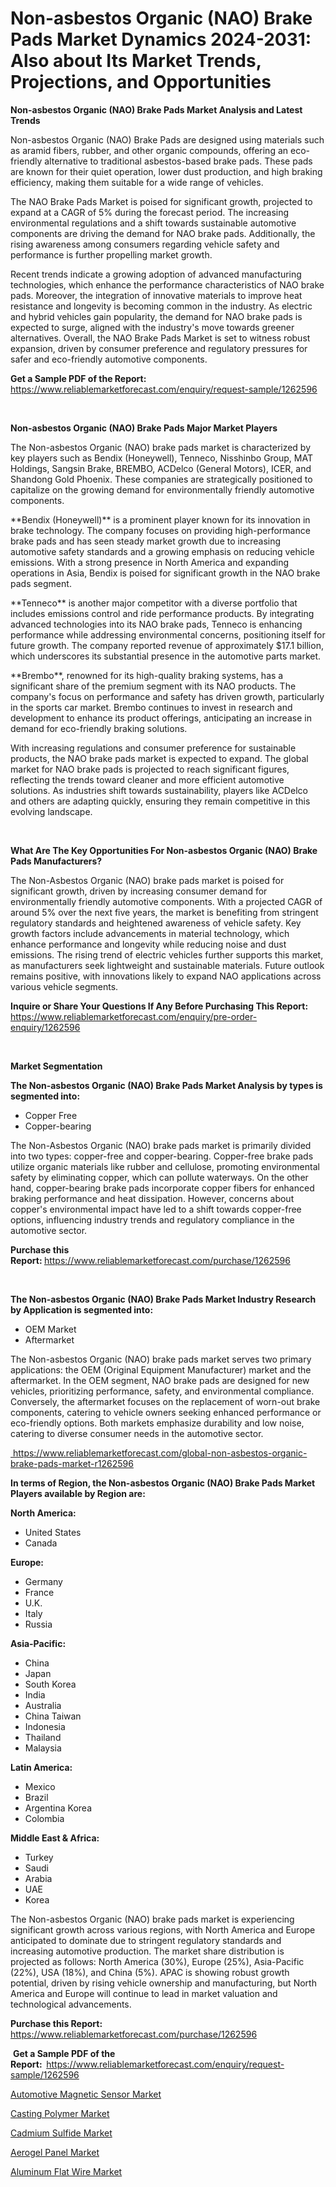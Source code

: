 <p><h1>Non-asbestos Organic (NAO) Brake Pads Market Dynamics 2024-2031: Also about Its Market Trends, Projections, and Opportunities</h1></p><p><strong>Non-asbestos Organic (NAO) Brake Pads Market Analysis and Latest Trends</strong></p>
<p><p>Non-asbestos Organic (NAO) Brake Pads are designed using materials such as aramid fibers, rubber, and other organic compounds, offering an eco-friendly alternative to traditional asbestos-based brake pads. These pads are known for their quiet operation, lower dust production, and high braking efficiency, making them suitable for a wide range of vehicles.</p><p>The NAO Brake Pads Market is poised for significant growth, projected to expand at a CAGR of 5% during the forecast period. The increasing environmental regulations and a shift towards sustainable automotive components are driving the demand for NAO brake pads. Additionally, the rising awareness among consumers regarding vehicle safety and performance is further propelling market growth. </p><p>Recent trends indicate a growing adoption of advanced manufacturing technologies, which enhance the performance characteristics of NAO brake pads. Moreover, the integration of innovative materials to improve heat resistance and longevity is becoming common in the industry. As electric and hybrid vehicles gain popularity, the demand for NAO brake pads is expected to surge, aligned with the industry's move towards greener alternatives. Overall, the NAO Brake Pads Market is set to witness robust expansion, driven by consumer preference and regulatory pressures for safer and eco-friendly automotive components.</p></p>
<p><strong>Get a Sample PDF of the Report:&nbsp;</strong> <a href="https://www.reliablemarketforecast.com/enquiry/request-sample/1262596?utm_campaign=1834&utm_medium=2&utm_source=Github&utm_content=ia&utm_term=10122024&utm_id=non-asbestos-organic-nao-brake-pads">https://www.reliablemarketforecast.com/enquiry/request-sample/1262596</a></p>
<p>&nbsp;</p>
<p><strong>Non-asbestos Organic (NAO) Brake Pads Major Market Players</strong></p>
<p><p>The Non-asbestos Organic (NAO) brake pads market is characterized by key players such as Bendix (Honeywell), Tenneco, Nisshinbo Group, MAT Holdings, Sangsin Brake, BREMBO, ACDelco (General Motors), ICER, and Shandong Gold Phoenix. These companies are strategically positioned to capitalize on the growing demand for environmentally friendly automotive components.</p><p>**Bendix (Honeywell)** is a prominent player known for its innovation in brake technology. The company focuses on providing high-performance brake pads and has seen steady market growth due to increasing automotive safety standards and a growing emphasis on reducing vehicle emissions. With a strong presence in North America and expanding operations in Asia, Bendix is poised for significant growth in the NAO brake pads segment.</p><p>**Tenneco** is another major competitor with a diverse portfolio that includes emissions control and ride performance products. By integrating advanced technologies into its NAO brake pads, Tenneco is enhancing performance while addressing environmental concerns, positioning itself for future growth. The company reported revenue of approximately $17.1 billion, which underscores its substantial presence in the automotive parts market.</p><p>**Brembo**, renowned for its high-quality braking systems, has a significant share of the premium segment with its NAO products. The company's focus on performance and safety has driven growth, particularly in the sports car market. Brembo continues to invest in research and development to enhance its product offerings, anticipating an increase in demand for eco-friendly braking solutions.</p><p>With increasing regulations and consumer preference for sustainable products, the NAO brake pads market is expected to expand. The global market for NAO brake pads is projected to reach significant figures, reflecting the trends toward cleaner and more efficient automotive solutions. As industries shift towards sustainability, players like ACDelco and others are adapting quickly, ensuring they remain competitive in this evolving landscape.</p></p>
<p>&nbsp;</p>
<p><strong>What Are The Key Opportunities For Non-asbestos Organic (NAO) Brake Pads Manufacturers?</strong></p>
<p><p>The Non-Asbestos Organic (NAO) brake pads market is poised for significant growth, driven by increasing consumer demand for environmentally friendly automotive components. With a projected CAGR of around 5% over the next five years, the market is benefiting from stringent regulatory standards and heightened awareness of vehicle safety. Key growth factors include advancements in material technology, which enhance performance and longevity while reducing noise and dust emissions. The rising trend of electric vehicles further supports this market, as manufacturers seek lightweight and sustainable materials. Future outlook remains positive, with innovations likely to expand NAO applications across various vehicle segments.</p></p>
<p><strong>Inquire or Share Your Questions If Any Before Purchasing This Report:</strong> <a href="https://www.reliablemarketforecast.com/enquiry/pre-order-enquiry/1262596?utm_campaign=1834&utm_medium=2&utm_source=Github&utm_content=ia&utm_term=10122024&utm_id=non-asbestos-organic-nao-brake-pads">https://www.reliablemarketforecast.com/enquiry/pre-order-enquiry/1262596</a></p>
<p>&nbsp;</p>
<p><strong>Market Segmentation</strong></p>
<p><strong>The Non-asbestos Organic (NAO) Brake Pads Market Analysis by types is segmented into:</strong></p>
<p><ul><li>Copper Free</li><li>Copper-bearing</li></ul></p>
<p><p>The Non-Asbestos Organic (NAO) brake pads market is primarily divided into two types: copper-free and copper-bearing. Copper-free brake pads utilize organic materials like rubber and cellulose, promoting environmental safety by eliminating copper, which can pollute waterways. On the other hand, copper-bearing brake pads incorporate copper fibers for enhanced braking performance and heat dissipation. However, concerns about copper's environmental impact have led to a shift towards copper-free options, influencing industry trends and regulatory compliance in the automotive sector.</p></p>
<p><strong>Purchase this Report:&nbsp;</strong><a href="https://www.reliablemarketforecast.com/purchase/1262596?utm_campaign=1834&utm_medium=2&utm_source=Github&utm_content=ia&utm_term=10122024&utm_id=non-asbestos-organic-nao-brake-pads">https://www.reliablemarketforecast.com/purchase/1262596</a></p>
<p>&nbsp;</p>
<p><strong>The Non-asbestos Organic (NAO) Brake Pads Market Industry Research by Application is segmented into:</strong></p>
<p><ul><li>OEM Market</li><li>Aftermarket</li></ul></p>
<p><p>The Non-asbestos Organic (NAO) brake pads market serves two primary applications: the OEM (Original Equipment Manufacturer) market and the aftermarket. In the OEM segment, NAO brake pads are designed for new vehicles, prioritizing performance, safety, and environmental compliance. Conversely, the aftermarket focuses on the replacement of worn-out brake components, catering to vehicle owners seeking enhanced performance or eco-friendly options. Both markets emphasize durability and low noise, catering to diverse consumer needs in the automotive sector.</p></p>
<p><a href="https://www.reliablemarketforecast.com/global-non-asbestos-organic-brake-pads-market-r1262596?utm_campaign=1834&utm_medium=2&utm_source=Github&utm_content=ia&utm_term=10122024&utm_id=non-asbestos-organic-nao-brake-pads">&nbsp;https://www.reliablemarketforecast.com/global-non-asbestos-organic-brake-pads-market-r1262596</a></p>
<p><strong>In terms of Region, the Non-asbestos Organic (NAO) Brake Pads Market Players available by Region are:</strong></p>
<p>
    <p> <strong> North America: </strong>
        <ul>
            <li>United States</li>
            <li>Canada</li>
        </ul>
        </p> 
    <p> <strong> Europe: </strong>
        <ul>
            <li>Germany</li>
            <li>France</li>
            <li>U.K.</li>
            <li>Italy</li>
            <li>Russia</li>
        </ul>
        </p> 
    <p> <strong> Asia-Pacific: </strong>
        <ul>
            <li>China</li>
            <li>Japan</li>
            <li>South Korea</li>
            <li>India</li>
            <li>Australia</li>
            <li>China Taiwan</li>
            <li>Indonesia</li>
            <li>Thailand</li>
            <li>Malaysia</li>
        </ul>
        </p> 
    <p> <strong> Latin America: </strong>
        <ul>
            <li>Mexico</li>
            <li>Brazil</li>
            <li>Argentina Korea</li>
            <li>Colombia</li>
        </ul>
        </p> 
    <p> <strong> Middle East & Africa: </strong>
        <ul>
            <li>Turkey</li>
            <li>Saudi</li>
            <li>Arabia</li>
            <li>UAE</li>
            <li>Korea</li>
        </ul>
    </p>
    </p>
<p><p>The Non-asbestos Organic (NAO) brake pads market is experiencing significant growth across various regions, with North America and Europe anticipated to dominate due to stringent regulatory standards and increasing automotive production. The market share distribution is projected as follows: North America (30%), Europe (25%), Asia-Pacific (22%), USA (18%), and China (5%). APAC is showing robust growth potential, driven by rising vehicle ownership and manufacturing, but North America and Europe will continue to lead in market valuation and technological advancements.</p></p>
<p><strong>Purchase this Report: </strong><a href="https://www.reliablemarketforecast.com/purchase/1262596?utm_campaign=1834&utm_medium=2&utm_source=Github&utm_content=ia&utm_term=10122024&utm_id=non-asbestos-organic-nao-brake-pads">https://www.reliablemarketforecast.com/purchase/1262596</a></p>
<p>&nbsp;<strong>Get a Sample PDF of the Report:&nbsp;&nbsp;</strong><a href="https://www.reliablemarketforecast.com/enquiry/request-sample/1262596?utm_campaign=1834&utm_medium=2&utm_source=Github&utm_content=ia&utm_term=10122024&utm_id=non-asbestos-organic-nao-brake-pads">https://www.reliablemarketforecast.com/enquiry/request-sample/1262596</a></p>
<p><strong></strong></p>
<p><p><a href="https://github.com/ashepherd82/Market-Research-Report-List-6/blob/main/automotive-magnetic-sensor-market.md?utm_campaign=1834&utm_medium=2&utm_source=Github&utm_content=ia&utm_term=10122024&utm_id=non-asbestos-organic-nao-brake-pads">Automotive Magnetic Sensor Market</a></p><p><a href="https://www.linkedin.com/pulse/c-hannibex-sqmmf?utm_campaign=1834&utm_medium=2&utm_source=Github&utm_content=ia&utm_term=10122024&utm_id=non-asbestos-organic-nao-brake-pads">Casting Polymer Market</a></p><p><a href="https://www.linkedin.com/pulse/c-hannibex-sqmmf?utm_campaign=1834&utm_medium=2&utm_source=Github&utm_content=ia&utm_term=10122024&utm_id=non-asbestos-organic-nao-brake-pads">Cadmium Sulfide Market</a></p><p><a href="https://www.linkedin.com/pulse/projecting-aerogel-panel-markets-rapid-growthwith-cagr-53-from-766pc?utm_campaign=1834&utm_medium=2&utm_source=Github&utm_content=ia&utm_term=10122024&utm_id=non-asbestos-organic-nao-brake-pads">Aerogel Panel Market</a></p><p><a href="https://www.linkedin.com/pulse/aluminum-flat-wire-market-study-provides-key-insights-projected-jpfec?utm_campaign=1834&utm_medium=2&utm_source=Github&utm_content=ia&utm_term=10122024&utm_id=non-asbestos-organic-nao-brake-pads">Aluminum Flat Wire Market</a></p></p>